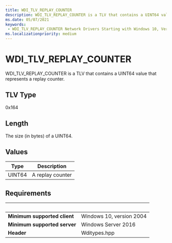 ```yaml
---
title: WDI_TLV_REPLAY_COUNTER
description: WDI_TLV_REPLAY_COUNTER is a TLV that contains a UINT64 value that represents a replay counter.
ms.date: 05/07/2021
keywords:
 - WDI_TLV_REPLAY_COUNTER Network Drivers Starting with Windows 10, Version 2004
ms.localizationpriority: medium
---
```


# WDI\_TLV\_REPLAY\_COUNTER

WDI\_TLV\_REPLAY\_COUNTER is a TLV that contains a UINT64 value that represents a replay counter.

## TLV Type

0x164

## Length

The size (in bytes) of a UINT64.

## Values

| Type | Description |
| --- | --- |
| UINT64 | A replay counter |

## Requirements

| &nbsp; | &nbsp; |
| ------ | ------ |
| **Minimum supported client** | Windows 10, version 2004 |
| **Minimum supported server** | Windows Server 2016 |
| **Header** | Wditypes.hpp |
